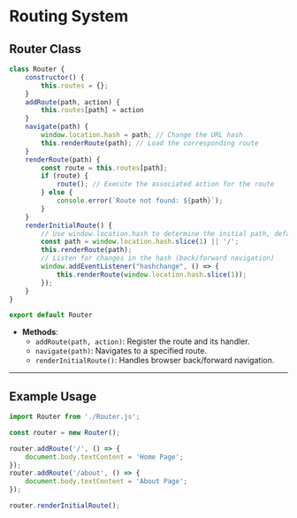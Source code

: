 # **Routing System**

## Router Class

```javascript
class Router {
    constructor() {
        this.routes = {};
    }
    addRoute(path, action) {
        this.routes[path] = action 
    }
    navigate(path) {
        window.location.hash = path; // Change the URL hash
        this.renderRoute(path); // Load the corresponding route
    }
    renderRoute(path) {
        const route = this.routes[path];
        if (route) {
            route(); // Execute the associated action for the route
        } else {
            console.error(`Route not found: ${path}`);
        }
    }
    renderInitialRoute() {
        // Use window.location.hash to determine the initial path, default to '/'
        const path = window.location.hash.slice(1) || '/';
        this.renderRoute(path);
        // Listen for changes in the hash (back/forward navigation)
        window.addEventListener("hashchange", () => {
            this.renderRoute(window.location.hash.slice(1));
        });
    }
}

export default Router
```

* **Methods**:
  * `addRoute(path, action)`: Register the route and its handler.
  * `navigate(path)`: Navigates to a specified route.
  * `renderInitialRoute()`: Handles browser back/forward navigation.

---

## Example Usage

```javascript
import Router from './Router.js';

const router = new Router();

router.addRoute('/', () => {
    document.body.textContent = 'Home Page';
});
router.addRoute('/about', () => {
    document.body.textContent = 'About Page';
});

router.renderInitialRoute();
```